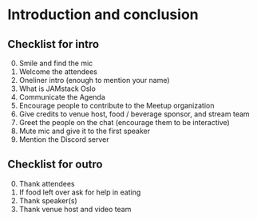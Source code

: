 # Introduction and conclusion

## Checklist for intro

0. Smile and find the mic
0. Welcome the attendees
0. Oneliner intro (enough to mention your name)
0. What is JAMstack Oslo
0. Communicate the Agenda
0. Encourage people to contribute to the Meetup organization
0. Give credits to venue host, food / beverage sponsor, and stream team
0. Greet the people on the chat (encourage them to be interactive)
0. Mute mic and give it to the first speaker
0. Mention the Discord server

## Checklist for outro

0. Thank attendees
0. If food left over ask for help in eating
0. Thank speaker(s)
0. Thank venue host and video team
